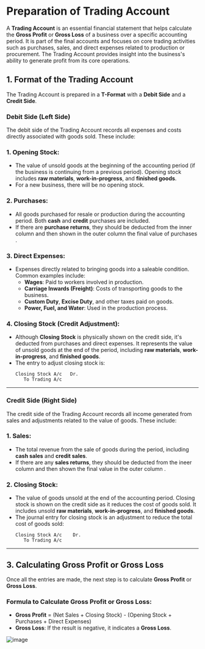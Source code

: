 # Preparation of Trading Account

A **Trading Account** is an essential financial statement that helps calculate the **Gross Profit** or **Gross Loss** of a business over a specific accounting period. It is part of the final accounts and focuses on core trading activities such as purchases, sales, and direct expenses related to production or procurement. The Trading Account provides insight into the business's ability to generate profit from its core operations.

## 1. Format of the Trading Account

The Trading Account is prepared in a **T-Format** with a **Debit Side** and a **Credit Side**.

### Debit Side (Left Side)

The debit side of the Trading Account records all expenses and costs directly associated with goods sold. These include:

### 1. **Opening Stock**:
   - The value of unsold goods at the beginning of the accounting period (if the business is continuing from a previous period). Opening stock includes **raw materials**, **work-in-progress**, and **finished goods**.
   - For a new business, there will be no opening stock.

### 2. **Purchases**:
   - All goods purchased for resale or production during the accounting period. Both **cash** and **credit** purchases are included.
   - If there are **purchase returns**, they should be deducted from the inner column and then shown in the outer column the final value of purchases .
     

### 3. **Direct Expenses**:
   - Expenses directly related to bringing goods into a saleable condition. Common examples include:
     - **Wages**: Paid to workers involved in production.
     - **Carriage Inwards (Freight)**: Costs of transporting goods to the business.
     - **Custom Duty**, **Excise Duty**, and other taxes paid on goods.
     - **Power, Fuel, and Water**: Used in the production process.

### 4. **Closing Stock (Credit Adjustment)**:
   - Although **Closing Stock** is physically shown on the credit side, it's deducted from purchases and direct expenses. It represents the value of unsold goods at the end of the period, including **raw materials**, **work-in-progress**, and **finished goods**.
   - The entry to adjust closing stock is:
     ```plaintext
     Closing Stock A/c   Dr.
        To Trading A/c
     ```

---

### Credit Side (Right Side)

The credit side of the Trading Account records all income generated from sales and adjustments related to the value of goods. These include:

### 1. **Sales**:
   - The total revenue from the sale of goods during the period, including **cash sales** and **credit sales**.
   - If there are any **sales returns**, they should be deducted from the ineer column and then shown the final value in the outer column .

### 2. **Closing Stock**:
   - The value of goods unsold at the end of the accounting period. Closing stock is shown on the credit side as it reduces the cost of goods sold. It includes unsold **raw materials**, **work-in-progress**, and **finished goods**.
   - The journal entry for closing stock is an adjustment to reduce the total cost of goods sold:
     ```plaintext
     Closing Stock A/c    Dr.
        To Trading A/c
     ```

---

## 3. Calculating Gross Profit or Gross Loss

Once all the entries are made, the next step is to calculate **Gross Profit** or **Gross Loss**. 

### Formula to Calculate Gross Profit or Gross Loss:

- **Gross Profit** = (Net Sales + Closing Stock) - (Opening Stock + Purchases + Direct Expenses)
- **Gross Loss**: If the result is negative, it indicates a **Gross Loss**.

![image](https://github.com/user-attachments/assets/317c0924-2fad-4954-b07f-691c5d8e9628)
